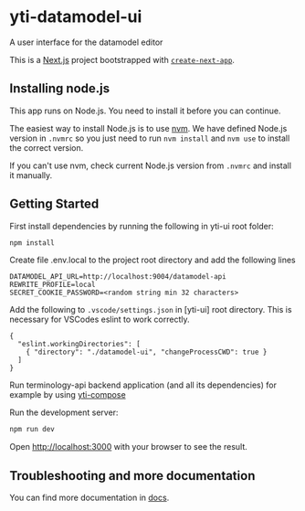 # yti-datamodel-ui

A user interface for the datamodel editor

This is a [Next.js](https://nextjs.org/) project bootstrapped with [`create-next-app`](https://github.com/vercel/next.js/tree/canary/packages/create-next-app).

## Installing node.js

This app runs on Node.js. You need to install it before you can continue.

The easiest way to install Node.js is to use
[nvm](https://github.com/nvm-sh/nvm). We have defined Node.js version in
`.nvmrc` so you just need to run `nvm install` and `nvm use` to install the
correct version.

If you can't use nvm, check current Node.js version from `.nvmrc` and install it
manually.

## Getting Started

First install dependencies by running the following in yti-ui root folder:

```bash
npm install
```

Create file .env.local to the project root directory and add the following lines

```
DATAMODEL_API_URL=http://localhost:9004/datamodel-api
REWRITE_PROFILE=local
SECRET_COOKIE_PASSWORD=<random string min 32 characters>
```

Add the following to `.vscode/settings.json` in [yti-ui] root directory.
This is necessary for VSCodes eslint to work correctly.

```
{
  "eslint.workingDirectories": [
    { "directory": "./datamodel-ui", "changeProcessCWD": true }
  ]
}
```

Run terminology-api backend application (and all its dependencies) for example
by using [yti-compose](https://github.com/VRK-YTI/yti-compose)

Run the development server:

```bash
npm run dev
```

Open [http://localhost:3000](http://localhost:3000) with your browser to see the result.

## Troubleshooting and more documentation

You can find more documentation in [docs](../docs).
